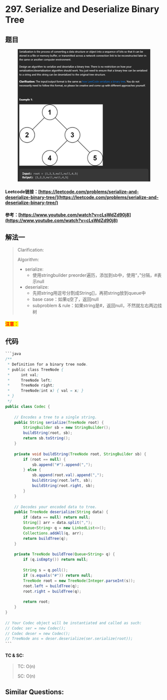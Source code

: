 # 297. Serialize and Deserialize Binary Tree

## 题目

<figure><img src="../../.gitbook/assets/image (182).png" alt=""><figcaption></figcaption></figure>

#### Leetcode链接：[https://leetcode.com/problems/serialize-and-deserialize-binary-tree/](https://leetcode.com/problems/serialize-and-deserialize-binary-tree/)

#### 参考：[https://www.youtube.com/watch?v=cLsWdZd90j8](https://www.youtube.com/watch?v=cLsWdZd90j8)

## 解法一

> Clarification:&#x20;
>
> Algorithm:&#x20;
>
> * serialize:
>   * 使用stringbuilder preorder遍历，添加到sb中，使用“，”分隔，#表示null
> * deserialize:
>   * 先把string用逗号分割成String\[]，再把string放到queue中
>   * base case：如果q空了，返回null
>   * subproblem & rule：如果string是#，返回null，不然就左右两边挂树

#### <mark style="color:red;">注意：</mark>

## 代码

````java
```java
/**
 * Definition for a binary tree node.
 * public class TreeNode {
 *     int val;
 *     TreeNode left;
 *     TreeNode right;
 *     TreeNode(int x) { val = x; }
 * }
 */
public class Codec {

    // Encodes a tree to a single string.
    public String serialize(TreeNode root) {
        StringBuilder sb = new StringBuilder();
        buildString(root, sb);
        return sb.toString();
    }

    private void buildString(TreeNode root, StringBuilder sb) {
        if (root == null) {
            sb.append("#").append(",");
        } else {
            sb.append(root.val).append(",");
            buildString(root.left, sb);
            buildString(root.right, sb);
        }
    }

    // Decodes your encoded data to tree.
    public TreeNode deserialize(String data) {
        if (data == null) return null;
        String[] arr = data.split(",");
        Queue<String> q = new LinkedList<>();
        Collections.addAll(q, arr);
        return buildTree(q);
    }

    private TreeNode buildTree(Queue<String> q) {
        if (q.isEmpty()) return null;

        String s = q.poll();
        if (s.equals("#")) return null;
        TreeNode root = new TreeNode(Integer.parseInt(s));
        root.left = buildTree(q);
        root.right = buildTree(q);

        return root;
    }
}

// Your Codec object will be instantiated and called as such:
// Codec ser = new Codec();
// Codec deser = new Codec();
// TreeNode ans = deser.deserialize(ser.serialize(root));
```
````

#### TC & SC:&#x20;

> TC: O(n)
>
> SC: O(n)

## **Similar Questions:**&#x20;

